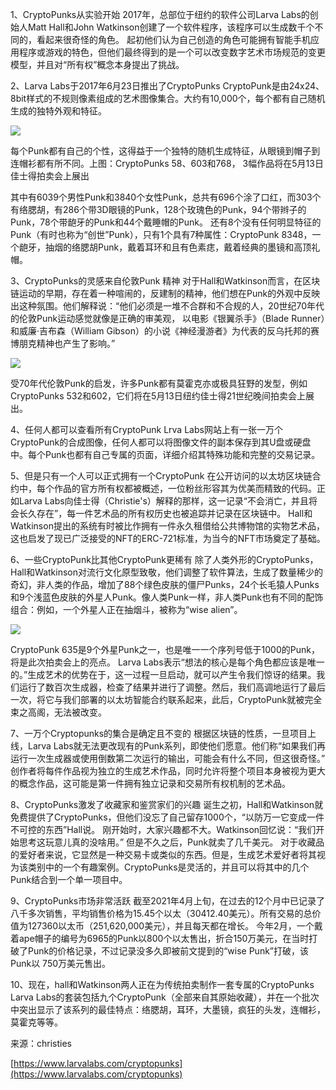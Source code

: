 1、CryptoPunks从实验开始
2017年，总部位于纽约的软件公司Larva Labs的创始人Matt Hall和John Watkinson创建了一个软件程序，该程序可以生成数千个不同的，看起来很奇怪的角色。
起初他们认为自己创造的角色可能拥有智能手机应用程序或游戏的特色，但他们最终得到的是一个可以改变数字艺术市场规范的变更模型，并且对“所有权”概念本身提出了挑战。
​

2、Larva Labs于2017年6月23日推出了CryptoPunks
CryptoPunk是由24x24、8bit样式的不规则像素组成的艺术图像集合。大约有10,000个，每个都有自己随机生成的独特外观和特征。

![](/nft_docs/images/79870808980343.png)

每个Punk都有自己的个性，这得益于一个独特的随机生成特征，从眼镜到帽子到连帽衫都有所不同。上图：CryptoPunks 58、603和768， 3幅作品将在5月13日佳士得拍卖会上展出
​

其中有6039个男性Punk和3840个女性Punk，总共有696个涂了口红，而303个有络腮胡，有286个带3D眼镜的Punk，128个玫瑰色的Punk，94个带辫子的Punk，78个带龅牙的Punk和44个戴睡帽的Punk。
还有8个没有任何明显特征的Punk（有时也称为“创世”Punk），只有1个具有7种属性：CryptoPunk 8348，一个龅牙，抽烟的络腮胡Punk，戴着耳环和且有色素痣，戴着经典的墨镜和高顶礼帽。
​

3、CryptoPunks的灵感来自伦敦Punk 精神
对于Hall和Watkinson而言，在区块链运动的早期，存在着一种喧闹的，反建制的精神，他们想在Punk的外观中反映出这种氛围。他们解释说：“他们必须是一堆不合群和不合规的人，20世纪70年代的伦敦Punk运动感觉就像是正确的审美观， 以电影《银翼杀手》（Blade Runner）和威廉·吉布森（William Gibson）的小说《神经漫游者》为代表的反乌托邦的赛博朋克精神也产生了影响。”

![](/nft_docs/images/1.png)

受70年代伦敦Punk的启发，许多Punk都有莫霍克亦或极具狂野的发型，例如CryptoPunks 532和602，它们将在5月13日纽约佳士得21世纪晚间拍卖会上展出。
​

4、任何人都可以查看所有CryptoPunk
Lrva Labs网站上有一张一万个CryptoPunk的合成图像，任何人都可以将图像文件的副本保存到其U盘或硬盘中。每个Punk也都有自己专属的页面，详细介绍其特殊功能和完整的交易记录。
​

5、但是只有一个人可以正式拥有一个CryptoPunk
在公开访问的以太坊区块链合约中，每个作品的官方所有权都被概述，一位粉丝形容其为优美而精致的代码。正如Larva Labs向佳士得（Christie's）解释的那样，这一记录“不会消亡，并且将会长久存在”，每一件艺术品的所有权历史也被追踪并记录在区块链中。
Hall和Watkinson提出的系统有时被比作拥有一件永久租借给公共博物馆的实物艺术品，这也启发了现已广泛接受的NFT的ERC-721标准，为当今的NFT市场奠定了基础。
​

6、一些CryptoPunk比其他CryptoPunk更稀有
除了人类外形的CryptoPunks，Hall和Watkinson对流行文化原型致敬，他们调整了软件算法，生成了数量稀少的奇幻，非人类的作品，增加了88个绿色皮肤的僵尸Punks，24个长毛猿人Punks和9个浅蓝色皮肤的外星人Punk。像人类Punk一样，非人类Punk也有不同的配饰组合：例如，一个外星人正在抽烟斗，被称为“wise alien”。

![](/nft_docs/images/2.png)

CryptoPunk 635是9个外星Punk之一，也是唯一一个序列号低于1000的Punk，将是此次拍卖会上的亮点。
Larva Labs表示“想法的核心是每个角色都应该是唯一的。”生成艺术的优势在于，这一过程一旦启动，就可以产生令我们惊讶的结果。我们运行了数百次生成器，检查了结果并进行了调整。然后，我们高调地运行了最后一次，将它与我们部署的以太坊智能合约联系起来，此后，CryptoPunk就被完全束之高阁，无法被改变。
​

7、一万个Cryptopunks的集合是确定且不变的
根据区块链的性质，一旦项目上线，Larva Labs就无法更改现有的Punk系列，即使他们愿意。他们称“如果我们再运行一次生成器或使用倒数第二次运行的输出，可能会有什么不同，但这很奇怪。”
创作者将每件作品视为独立的生成艺术作品，同时允许将整个项目本身被视为更大的概念作品，这可能是第一件拥有独立记录和交易所有权机制的艺术品。
​

8、CryptoPunks激发了收藏家和鉴赏家们的兴趣
诞生之初，Hall和Watkinson就免费提供了CryptoPunks，但他们没忘了自己留存1000个，“以防万一它变成一件不可控的东西”Hall说。
刚开始时，大家兴趣都不大。Watkinson回忆说：“我们开始思考这玩意儿真的没啥用。” 但是不久之后，Punk就卖了几千美元。
对于收藏品的爱好者来说，它显然是一种交易卡或类似的东西。但是，生成艺术爱好者将其视为该类别中的一个有趣案例。CryptoPunks是灵活的，并且可以将其中的几个Punk结合到一个单一项目中。
​

9、CryptoPunks市场非常活跃
截至2021年4月上旬，在过去的12个月中已记录了八千多次销售，平均销售价格为15.45个以太（30412.40美元）。所有交易的总价值为127360以太币（251,620,000美元），并且每天都在增长。
今年2月，一个戴着ape帽子的编号为6965的Punk以800个以太售出，折合150万美元，在当时打破了Punk的价格记录，不过记录没多久即被前文提到的“wise Punk”打破，该Punk以 750万美元售出。
​

10、现在，hall和Watkinson两人正在为传统拍卖制作一套专属的CryptoPunks
Larva Labs的套装包括九个CryptoPunk（全部来自其原始收藏），并在一个批次中突出显示了该系列的最佳特点：络腮胡，耳环，大墨镜，疯狂的头发，连帽衫，莫霍克等等。
​

来源：christies
​

[https://www.larvalabs.com/cryptopunks](https://www.larvalabs.com/cryptopunks)
